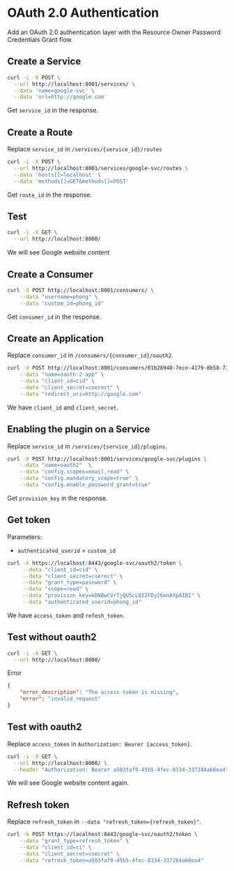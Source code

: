 # OAuth 2.0 Authentication
Add an OAuth 2.0 authentication layer with the Resource Owner Password Credentials Grant flow.

## Create a Service

``` bash
curl -i -X POST \
  --url http://localhost:8001/services/ \
  --data 'name=google-svc' \
  --data 'url=http://google.com'
```
Get `service_id` in the response.

## Create a Route
Replace `service_id` in `/services/{service_id}/routes`

``` bash
curl -i -X POST \
  --url http://localhost:8001/services/google-svc/routes \
  --data 'hosts[]=localhost' \
  --data 'methods[]=GET&methods[]=POST'
```

Get `route_id` in the response.

## Test

``` bash
curl -i -X GET \
  --url http://localhost:8000/
```

We will see Google website content


## Create a Consumer

``` bash
curl -X POST http://localhost:8001/consumers/ \
    --data "username=phong" \
    --data "custom_id=phong_id"
```
Get `consumer_id` in the response.

## Create an Application
Replace `consumer_id` in `/consumers/{consumer_id}/oauth2`.

``` bash
curl -X POST http://localhost:8001/consumers/01b28940-7ece-4179-8b58-73b731d8e607/oauth2 \
    --data "name=oauth-2-app" \
    --data "client_id=cid" \
    --data "client_secret=cserect" \
    --data "redirect_uri=http://google.com"
```

We have `client_id` and `client_secret`.

## Enabling the plugin on a Service
Replace `service_id` in `/services/{service_id}/plugins`.
``` bash
curl -X POST http://localhost:8001/services/google-svc/plugins \
    --data "name=oauth2"  \
    --data "config.scopes=email,read" \
    --data "config.mandatory_scope=true" \
    --data "config.enable_password_grant=true"
```

Get `provision_key` in the response.

## Get token
Parameters:
* `authenticated_userid` = `custom_id`

``` bash
curl -k https://localhost:8443/google-svc/oauth2/token \
     --data "client_id=cid" \
     --data "client_secret=cserect" \
     --data "grant_type=password" \
     --data "scope=read" \
     --data "provision_key=kDNBwCVrTjQU5cLQI2FDyI6onAYpAIBI" \
     --data "authenticated_userid=phong_id"
```

We have `access_token` and `refesh_token`.

## Test without oauth2
``` bash
curl -i -X GET \
  --url http://localhost:8000/
```

Error
``` json
{
    "error_description": "The access token is missing",
    "error": "invalid_request"
}
```

## Test with oauth2

Replace `access_token` in `Authorization: Bearer {access_token}`.
``` bash
curl -i -X GET \
  --url http://localhost:8000/ \
  --header "Authorization: Bearer a503faf9-45b5-4fec-8334-337284a66ea4"
```

We will see Google website content again.

## Refresh token
Replace `refresh_token` in `--data "refresh_token={refresh_token}"`.
``` bash
curl -k POST https://localhost:8443/google-svc/oauth2/token \
    --data "grant_type=refresh_token" \
    --data "client_id=ci" \
    --data "client_secret=csecret" \
    --data "refresh_token=a503faf9-45b5-4fec-8334-337284a66ea4"
```
     
     

